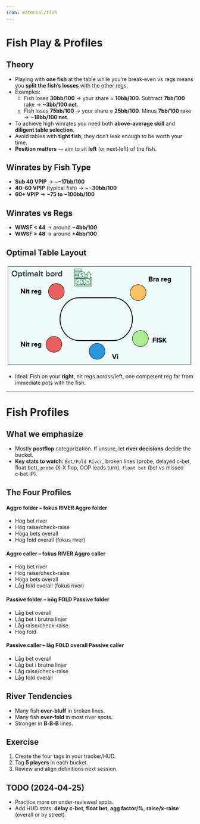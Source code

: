 ```yaml
---
icon: material/fish
---
```


# Fish Play & Profiles

## Theory
- Playing with **one fish** at the table while you’re break‑even vs regs means you **split the fish’s losses** with the other regs.
- Examples:  
  - Fish loses **30bb/100** → your share ≈ **10bb/100**. Subtract **7bb/100** rake → **~3bb/100 net**.  
  - Fish loses **75bb/100** → your share ≈ **25bb/100**. Minus **7bb/100** rake → **~18bb/100 net**.
- To achieve high winrates you need both **above‑average skill** and **diligent table selection**.
- Avoid tables with **tight fish**; they don’t leak enough to be worth your time.
- **Position matters** — aim to sit **left** (or next‑left) of the fish.

## Winrates by Fish Type
- **Sub 40 VPIP** → ~**−17bb/100**
- **40–60 VPIP** (typical fish) → ~**−30bb/100**
- **60+ VPIP** → **−75 to −100bb/100**

## Winrates vs Regs
- **WWSF < 44** → around **−4bb/100**
- **WWSF > 48** → around **+4bb/100**

## Optimal Table Layout

![Optimal Table Layout](images/optimal_table_combined.png)

- Ideal: Fish on your **right**, nit regs across/left, one competent reg far from immediate pots with the fish.

---

# Fish Profiles

## What we emphasize
- Mostly **postflop** categorization. If unsure, let **river decisions** decide the bucket.
- **Key stats to watch:** `Bet/Fold River`, broken lines (probe, delayed c‑bet, float bet), `probe` (X‑X flop, OOP leads turn), `float bet` (bet vs missed c‑bet IP).

## The Four Profiles

<div class="player-card player-aggro-folder">
  <h4>Aggro folder – fokus RIVER <span class="pt-badge pt-aggro-folder">Aggro folder</span></h4>
  <ul>
    <li>Hög bet river</li>
    <li>Hög raise/check-raise</li>
    <li>Höga bets overall</li>
    <li>Hög fold overall (fokus river)</li>
  </ul>
</div>

<div class="player-card player-aggro-caller">
  <h4>Aggro caller – fokus RIVER <span class="pt-badge pt-aggro-caller">Aggro caller</span></h4>
  <ul>
    <li>Hög bet river</li>
    <li>Hög raise/check-raise</li>
    <li>Höga bets overall</li>
    <li>Låg fold overall (fokus river)</li>
  </ul>
</div>

<div class="player-card player-passive-folder">
  <h4>Passive folder – hög FOLD <span class="pt-badge pt-passive-folder">Passive folder</span></h4>
  <ul>
    <li>Låg bet overall</li>
    <li>Låg bet i brutna linjer</li>
    <li>Låg raise/check-raise</li>
    <li>Hög fold</li>
  </ul>
</div>

<div class="player-card player-passive-caller">
  <h4>Passive caller – låg FOLD overall <span class="pt-badge pt-passive-caller">Passive caller</span></h4>
  <ul>
    <li>Låg bet overall</li>
    <li>Låg bet i brutna linjer</li>
    <li>Låg raise/check-raise</li>
    <li>Låg fold overall</li>
  </ul>
</div>


## River Tendencies
- Many fish **over‑bluff** in broken lines.
- Many fish **over‑fold** in most river spots.
- Stronger in **B‑B‑B** lines.

## Exercise
1. Create the four tags in your tracker/HUD.
2. Tag **5 players** in each bucket.
3. Review and align definitions next session.

## TODO (2024‑04‑25)
- Practice more on under‑reviewed spots.  
- Add HUD stats: **delay c‑bet**, **float bet**, **agg factor/%**, **raise/x‑raise** (overall or by street).
